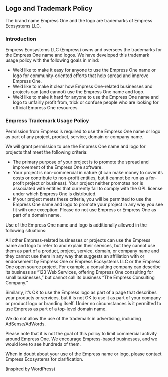 ## Logo and Trademark Policy

The brand name Empress One and the logo are trademarks of Empress Ecosystems LLC.

### Introduction

Empress Ecosystems LLC (Empress) owns and oversees the trademarks for the Empress One name and logos. We have developed this trademark usage policy with the following goals in mind:

- We’d like to make it easy for anyone to use the Empress One name or logo for community-oriented efforts that help spread and improve Empress One.
- We’d like to make it clear how Empress One-related businesses and projects can (and cannot) use the Empress One name and logo.
- We’d like to make it hard for anyone to use the Empress One name and logo to unfairly profit from, trick or confuse people who are looking for official Empress One resources.

### Empress Trademark Usage Policy

Permission from Empress is required to use the Empress One name or logo as part of any project, product, service, domain or company name.

We will grant permission to use the Empress One name and logo for projects that meet the following criteria:

- The primary purpose of your project is to promote the spread and improvement of the Empress One software.
- Your project is non-commercial in nature (it can make money to cover its costs or contribute to non-profit entities, but it cannot be run as a for-profit project or business).
Your project neither promotes nor is associated with entities that currently fail to comply with the GPL license under which Empress One is distributed.
- If your project meets these criteria, you will be permitted to use the Empress One name and logo to promote your project in any way you see fit with one exception: Please do not use Empress or Empress One as part of a domain name.

Use of the Empress One name and logo is additionally allowed in the following situations:

All other Empress-related businesses or projects can use the Empress name and logo to refer to and explain their services, but they cannot use them as part of a product, project, service, domain, or company name and they cannot use them in any way that suggests an affiliation with or endorsement by Empress One or Empress Ecosystems LLC or the Empress One open source project. For example, a consulting company can describe its business as “123 Web Services, offering Empress One consulting for small businesses,” but cannot call its business “The Empress Consulting Company.”

Similarly, it’s OK to use the Empress logo as part of a page that describes your products or services, but it is not OK to use it as part of your company or product logo or branding itself. Under no circumstances is it permitted to use Empress as part of a top-level domain name.

We do not allow the use of the trademark in advertising, including AdSense/AdWords.

Please note that it is not the goal of this policy to limit commercial activity around Empress One. We encourage Empress-based businesses, and we would love to see hundreds of them.

When in doubt about your use of the Empress name or logo, please contact Empress Ecosystems for clarification.

(inspired by WordPress)
